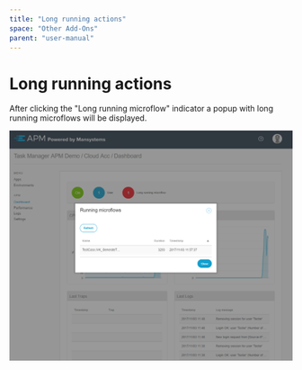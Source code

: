 ```yaml
---
title: "Long running actions"
space: "Other Add-Ons"
parent: "user-manual"
---
```


# Long running actions
After clicking the "Long running microflow" indicator a popup with long running microflows will be displayed.

 ![](attachments/long-running-actions.png)



